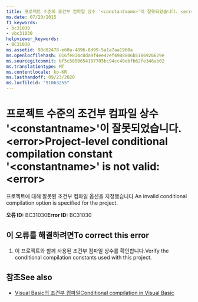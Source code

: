 ```yaml
---
title: 프로젝트 수준의 조건부 컴파일 상수 '<constantname>'이 잘못되었습니다. <error>
ms.date: 07/20/2015
f1_keywords:
- bc31030
- vbc31030
helpviewer_keywords:
- BC31030
ms.assetid: 98d02478-e60a-4096-8d99-5a1a7aa1960a
ms.openlocfilehash: 016fe834c8da9f4ee47ef4988806b5186926629e
ms.sourcegitcommit: bf5c5850654187705bc94cc40ebfb62fe346ab02
ms.translationtype: MT
ms.contentlocale: ko-KR
ms.lasthandoff: 09/23/2020
ms.locfileid: "91063255"
---
```

# <a name="project-level-conditional-compilation-constant-constantname-is-not-valid-error"></a><span data-ttu-id="6299a-102">프로젝트 수준의 조건부 컴파일 상수 '\<constantname>'이 잘못되었습니다. \<error></span><span class="sxs-lookup"><span data-stu-id="6299a-102">Project-level conditional compilation constant '\<constantname>' is not valid: \<error></span></span>

<span data-ttu-id="6299a-103">프로젝트에 대해 잘못된 조건부 컴파일 옵션을 지정했습니다.</span><span class="sxs-lookup"><span data-stu-id="6299a-103">An invalid conditional compilation option is specified for the project.</span></span>  
  
 <span data-ttu-id="6299a-104">**오류 ID:** BC31030</span><span class="sxs-lookup"><span data-stu-id="6299a-104">**Error ID:** BC31030</span></span>  
  
## <a name="to-correct-this-error"></a><span data-ttu-id="6299a-105">이 오류를 해결하려면</span><span class="sxs-lookup"><span data-stu-id="6299a-105">To correct this error</span></span>  
  
1. <span data-ttu-id="6299a-106">이 프로젝트와 함께 사용된 조건부 컴파일 상수를 확인합니다.</span><span class="sxs-lookup"><span data-stu-id="6299a-106">Verify the conditional compilation constants used with this project.</span></span>  
  
## <a name="see-also"></a><span data-ttu-id="6299a-107">참조</span><span class="sxs-lookup"><span data-stu-id="6299a-107">See also</span></span>

- [<span data-ttu-id="6299a-108">Visual Basic의 조건부 컴파일</span><span class="sxs-lookup"><span data-stu-id="6299a-108">Conditional compilation in Visual Basic</span></span>](../programming-guide/program-structure/conditional-compilation.md)

